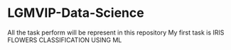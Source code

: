 # LGMVIP-Data-Science
All the task perform will be represent in this repository
My first task is IRIS FLOWERS CLASSIFICATION USING ML
